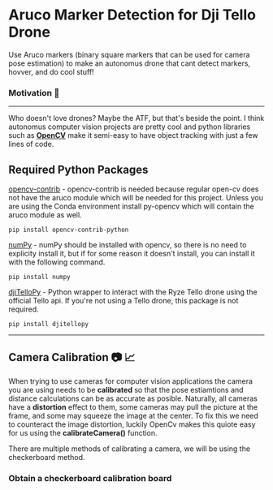 # Aruco Marker Detection for Dji Tello Drone
Use Aruco markers (binary square markers that can be used for camera pose estimation) to make an autonomus drone that cant detect markers, hovver, and do cool stuff!
 
### Motivation :rocket:
------------------
Who doesn't love drones? Maybe the ATF, but that's beside the point. I  think autonomus computer vision projects are pretty cool and python libraries such as [**OpenCV**](https://docs.opencv.org/4.x/) make it semi-easy to have object tracking with just a few lines of code.

## Required Python Packages

[opencv-contrib](https://pypi.org/project/opencv-contrib-python/) - opencv-contrib is needed because regular open-cv does not have the aruco module which will be needed for this project. Unless you are using the Conda environment install py-opencv which will contain the aruco module as well.

```
pip install opencv-contrib-python
```

[numPy](https://pypi.org/project/numpy/) - numPy should be installed with opencv, so there is no need to explicity install it, but if for some reason it doesn't install, you can install it with the following command.

 ```
 pip install numpy
 ```
 
[djiTelloPy](https://djitellopy.readthedocs.io/en/latest/tello/) - Python wrapper to interact with the Ryze Tello drone using the official Tello api. If you're not using a Tello drone, this package is not required.

 ```
pip install djitellopy
 ```

---------------------
## Camera Calibration 📷 📈

When trying to use cameras for computer vision applications the camera you are using needs to be **calibrated** so that the pose estiamtions and distance calculations can be as accurate as posible. Naturally, all cameras have a **distortion** effect to them, some cameras may pull the picture at the frame, and some may squeeze the image at the center. To fix this we need to counteract the image distortion, luckily OpenCv makes this quiote easy for us using the **calibrateCamera()** function.

There are multiple methods of calibrating a camera, we will be using the checkerboard method.

### Obtain a checkerboard calibration board
